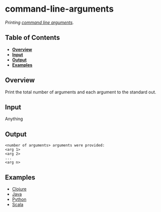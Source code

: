 # command-line-arguments

*Printing [command line arguments](http://rosettacode.org/wiki/Command-line_arguments).*

## Table of Contents
* **[Overview](#overview)**
* **[Input](#input)**
* **[Output](#output)**
* **[Examples](#examples)**

## Overview
Print the total number of arguments and each argument to the standard out.

## Input
Anything

## Output
```
<number of arguments> arguments were provided:
<arg 1>
<arg 2>
...
<arg n>
```

## Examples
- [Clojure](clojure/)
- [Java](java/)
- [Python](python/)
- [Scala](scala/)

